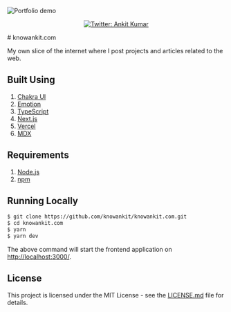 ![Portfolio demo](https://github.com/knowankit/knowankit.com/blob/develop/demo.gif)

<p align="center">
  <a href="https://twitter.com/knowankit">
    <img alt="Twitter: Ankit Kumar" src="https://img.shields.io/twitter/follow/knowankit.svg?style=social" target="_blank" />
  </a>
</p>
# knowankit.com

My own slice of the internet where I post projects and articles related to the web.

## Built Using

1. [Chakra UI](https://chakra-ui.com/)
2. [Emotion](https://emotion.sh/)
3. [TypeScript](https://www.typescriptlang.org/)
4. [Next.js](https://nextjs.org/)
5. [Vercel](https://vercel.com)
6. [MDX](https://github.com/mdx-js/mdx)

## Requirements

1. [Node.js](https://nodejs.org/)
2. [npm](https://www.npmjs.com/)

## Running Locally

```bash
$ git clone https://github.com/knowankit/knowankit.com.git
$ cd knowankit.com
$ yarn
$ yarn dev
```

The above command will start the frontend application on [http://localhost:3000/](http://localhost:3000).

## License

This project is licensed under the MIT License - see the [LICENSE.md](LICENSE.md) file for details.
